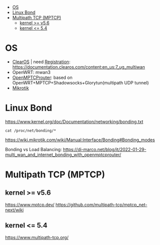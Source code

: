 - [OS](#os)
- [Linux Bond](#linux-bond)
- [Multipath TCP (MPTCP)](#multipath-tcp-mptcp)
  - [kernel \>= v5.6](#kernel--v56)
  - [kernel \<= 5.4](#kernel--54)

# OS
- [ClearOS](https://www.clearos.com/products/purchase/clearos-downloads) | need [Registration](https://secure.clearcenter.com/portal/index.jsp): https://documentation.clearos.com/content:en_us:7_ug_multiwan
- OpenWRT: mwan3
- [OpenMPTCProuter](https://www.openmptcprouter.com/): based on OpenWRT+MPTCP+Shadowsocks+Glorytun(multipath UDP tunnel)
- [Mikrotik](/nw/mikrotik/)

# Linux Bond
https://www.kernel.org/doc/Documentation/networking/bonding.txt

    cat /proc/net/bonding/*

https://wiki.mikrotik.com/wiki/Manual:Interface/Bonding#Bonding_modes

Bonding vs Load Balancing: https://di-marco.net/blog/it/2022-01-29-multi_wan_and_internet_bonding_with_openmptcprouter/

# Multipath TCP (MPTCP)
## kernel >= v5.6
https://www.mptcp.dev/
https://github.com/multipath-tcp/mptcp_net-next/wiki

## kernel <= 5.4
https://www.multipath-tcp.org/


